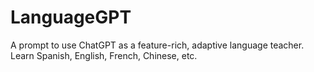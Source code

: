 # LanguageGPT
A prompt to use ChatGPT as a feature-rich, adaptive language teacher. Learn Spanish, English, French, Chinese, etc.
